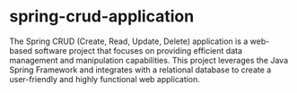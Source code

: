 # spring-crud-application
The Spring CRUD (Create, Read, Update, Delete) application is a web-based software project that focuses on providing efficient data management and manipulation capabilities. This project leverages the Java Spring Framework and integrates with a relational database to create a user-friendly and highly functional web application.
